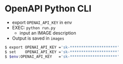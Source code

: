 # OpenAPI Python CLI

- export `OPENAI_API_KEY` in env
- EXEC: `python run.py`
  - input an IMAGE description 
- Output is saved in `images`

```bash
$ export OPENAI_API_KEY ='sk-*********************'
$ set    OPENAI_API_KEY ='sk-*********************'
$ $env:OPENAI_API_KEY   ='sk-*********************'
```
